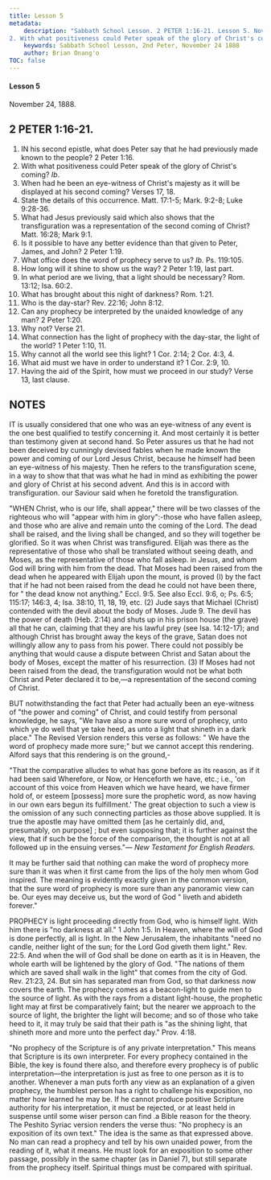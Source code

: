 ```yaml
---
title: Lesson 5
metadata:
    description: "Sabbath School Lesson. 2 PETER 1:16-21. Lesson 5. November 24, 1888. 1. IN his second epistle, what does Peter say that he had previously made known to the people? 2 Peter 1:16.
2. With what positiveness could Peter speak of the glory of Christ's coming? Ib."
    keywords: Sabbath School Lesson, 2nd Peter, November 24 1888
    author: Brian Onang'o
TOC: false
---
```


#### Lesson 5

November 24, 1888.

## 2 PETER 1:16-21. 

1. IN his second epistle, what does Peter say that he had previously made known to the people? 2 Peter 1:16.
2. With what positiveness could Peter speak of the glory of Christ's coming? *Ib*.
3. When had he been an eye-witness of Christ's majesty as it will be displayed at his second coming? Verses 17, 18.
4. State the details of this occurrence. Matt. 17:1-5; Mark. 9:2-8; Luke 9:28-36.
5. What had Jesus previously said which also shows that the transfiguration was a representation of the second coming of Christ? Matt. 16:28; Mark 9:1.
6. Is it possible to have any better evidence than that given to Peter, James, and John? 2 Peter 1:19.
7. What office does the word of prophecy serve to us? *Ib.* Ps. 119:105.
8. How long will it shine to show us the way? 2 Peter 1:19, last part.
9. In what period are we living, that a light should be necessary? Rom. 13:12; Isa. 60:2.
10. What has brought about this night of darkness? Rom. 1:21.
11. Who is the day-star? Rev. 22:16; John 8:12.
12. Can any prophecy be interpreted by the unaided knowledge of any man? 2 Peter 1:20.
13. Why not? Verse 21.
14. What connection has the light of prophecy with the day-star, the light of the world? 1 Peter 1:10, 11.
15. Why cannot all the world see this light? 1 Cor. 2:14; 2 Cor. 4:3, 4.
16. What aid must we have in order to understand it? 1 Cor. 2:9, 10.
17. Having the aid of the Spirit, how must we proceed in our study? Verse 13, last clause.

## NOTES

IT is usually considered that one who was an eye-witness of any event is the one best qualified to testify concerning it. And most certainly it is better than testimony given at second hand. So Peter assures us that he had not been deceived by cunningly devised fables when he made known the power and coming of our Lord Jesus Christ, because he himself had been an eye-witness of his majesty. Then he refers to the transfiguration scene, in a way to show that that was what he had in mind as exhibiting the power and glory of Christ at his second advent. And this is in accord with transfiguration. our Saviour said when he foretold the transfiguration. 

"WHEN Christ, who is our life, shall appear," there will be two classes of the righteous who will "appear with him in glory":-those who have fallen asleep, and those who are alive and remain unto the coming of the Lord. The dead shall be raised, and the living shall be changed, and so they will together be glorified. So it was when Christ was transfigured. Elijah was there as the representative of those who shall be translated without seeing death, and Moses, as the representative of those who fall asleep. in Jesus, and whom God will bring with him from the dead. That Moses had been raised from the dead when he appeared with Elijah upon the mount, is proved
(I) by the fact that if he had not been raised from the dead he could not have been there, for " the dead know not anything." Eccl. 9:5. See also Eccl. 9:6, o; Ps. 6:5; 115:17; 146:3, 4; Isa. 38:10, 11, 18, 19, etc. (2) Jude says that Michael (Christ) contended with the devil about the body of Moses. Jude 9. The devil has the power of death (Heb. 2:14) and shuts up in his prison house (the grave) all that he can, claiming that they are his lawful prey (see Isa. 14:12-17); and although Christ has brought away the keys of the grave, Satan does not willingly allow any to pass from his power. There could not possibly be anything that would cause a dispute between Christ and Satan about the body of Moses, except the matter of his resurrection. (3) If Moses had not been raised from the dead, the transfiguration would not be what both Christ and Peter declared it to be,—a representation of the second coming of Christ.

BUT notwithstanding the fact that Peter had actually been an eye-witness of "the power and coming" of Christ, and could testify from personal knowledge, he says, "We have also a more sure word of prophecy, unto which ye do well that ye take heed, as unto a light that shineth in a dark place." The Revised Version renders this verse as follows: " We have the word of prophecy made more sure;" but we cannot accept this rendering. Alford says that this rendering is on the ground,-

"That the comparative alludes to what has gone before as its reason, as if it had been said Wherefore, or Now, or Henceforth we have, etc.; i.e., 'on account of this voice from Heaven which we have heard, we have firmer hold of, or esteem [possess] more sure the prophetic word, as now having in our own ears begun its fulfillment.' The great objection to such a view is the omission of any such connecting particles as those above supplied. It is true the apostle may have omitted them [as he certainly did, and, presumably, on purpose] ; but even supposing that; it is further against the view, that if such be the force of the comparison, the thought is not at all followed up in the ensuing verses."— *New Testament for English Readers.*

It may be further said that nothing can make the word of prophecy more sure than it was when it first came from the lips of the holy men whom God inspired. The meaning is evidently exactly given in the common version, that the sure word of prophecy is more sure than any panoramic view can be. Our eyes may deceive us, but the word of God " liveth and abideth forever."

PROPHECY is light proceeding directly from God, who is himself light. With him there is "no darkness at all." 1 John 1:5. In Heaven, where the will of God is done perfectly, all is light. In the New Jerusalem, the inhabitants "need no candle, neither light of the sun; for the Lord God giveth them light." Rev. 22:5. And when the will of God shall be done on earth as it is in Heaven, the whole earth will be lightened by the glory of God. "The nations of them which are saved shall walk in the light" that comes from the city of God. Rev. 21:23, 24. But sin has separated man from God, so that darkness now covers the earth. The prophecy comes as a beacon-light to guide men to the source of light. As with the rays from a distant light-house, the prophetic light may at first be comparatively faint; but the nearer we approach to the source of light, the brighter the light will become; and so of those who take heed to it, it may truly be said that their path is "as the shining light, that shineth more and more unto the perfect day." Prov. 4:18.

"No prophecy of the Scripture is of any private interpretation." This means that Scripture is its own interpreter. For every prophecy contained in the Bible, the key is found there also, and therefore every prophecy is of public interpretation—the interpretation is just as free to one person as it is to another. Whenever a man puts forth any view as an explanation of a given prophecy, the humblest person has a right to challenge his exposition, no matter how learned he may be. If he cannot produce positive Scripture authority for his interpretation, it must be rejected, or at least held in suspense until some wiser person can find .a Bible reason for the theory. The Peshito Syriac version renders the verse thus: "No prophecy is an exposition of its own text." The idea is the same as that expressed above. No man can read a prophecy and tell by his own unaided power, from the reading of it, what it means. He must look for an exposition to some other passage, possibly in the same chapter (as in Daniel 7), but still separate from the prophecy itself. Spiritual things must be compared with spiritual.
